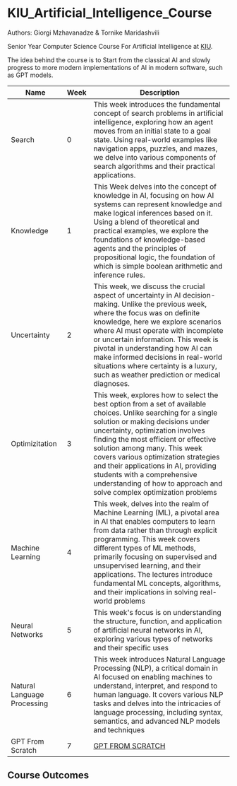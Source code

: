 # KIU_Artificial_Intelligence_Course
Authors: Giorgi Mzhavanadze & Tornike Maridashvili

Senior Year Computer Science Course For Artificial Intelligence at [KIU](https://www.kiu.edu.ge/).

The idea behind the course is to Start from the classical AI and slowly progress to more modern implementations of AI in modern software, such as GPT models.

| Name       | Week | Description      |
|------------|-----|-----------------|
| Search | 0  | This week introduces the fundamental concept of search problems in artificial intelligence, exploring how an agent moves from an initial state to a goal state. Using real-world examples like navigation apps, puzzles, and mazes, we delve into various components of search algorithms and their practical applications. |
| Knowledge   | 1  | This Week delves into the concept of knowledge in AI, focusing on how AI systems can represent knowledge and make logical inferences based on it. Using a blend of theoretical and practical examples, we explore the foundations of knowledge-based agents and the principles of propositional logic, the foundation of which is simple boolean arithmetic and inference rules. |
| Uncertainty | 2  | This week, we discuss the crucial aspect of uncertainty in AI decision-making. Unlike the previous week, where the focus was on definite knowledge, here we explore scenarios where AI must operate with incomplete or uncertain information. This week is pivotal in understanding how AI can make informed decisions in real-world situations where certainty is a luxury, such as weather prediction or medical diagnoses.      |
| Optimizitation | 3  | This week, explores how to select the best option from a set of available choices. Unlike searching for a single solution or making decisions under uncertainty, optimization involves finding the most efficient or effective solution among many. This week covers various optimization strategies and their applications in AI, providing students with a comprehensive understanding of how to approach and solve complex optimization problems |
| Machine Learning | 4  | This week, delves into the realm of Machine Learning (ML), a pivotal area in AI that enables computers to learn from data rather than through explicit programming. This week covers different types of ML methods, primarily focusing on supervised and unsupervised learning, and their applications. The lectures introduce fundamental ML concepts, algorithms, and their implications in solving real-world problems |
| Neural Networks  | 5  | This week's focus is on understanding the structure, function, and application of artificial neural networks in AI, exploring various types of networks and their specific uses |
| Natural Language Processing | 6  | This week introduces Natural Language Processing (NLP), a critical domain in AI focused on enabling machines to understand, interpret, and respond to human language. It covers various NLP tasks and delves into the intricacies of language processing, including syntax, semantics, and advanced NLP models and techniques |
| GPT From Scratch | 7  | [GPT FROM SCRATCH](https://www.youtube.com/watch?v=kCc8FmEb1nY&t=69s) |


## Course Outcomes 

